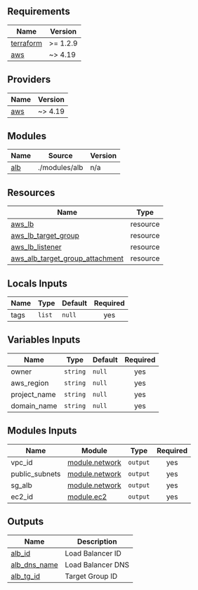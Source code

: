 ## Requirements

| Name | Version |
|------|---------|
| <a name="requirement_terraform"></a> [terraform](#requirement\_terraform) | >= 1.2.9 |
| <a name="requirement_aws"></a> [aws](#requirement\_aws) | ~> 4.19 |

## Providers

| Name | Version |
|------|---------|
| <a name="provider_aws"></a> [aws](#provider\_aws) | ~> 4.19 |

## Modules

| Name | Source | Version |
|------|--------|---------|
| <a name="module_alb"></a> [alb](#module\alb) | ./modules/alb | n/a |

## Resources

| Name | Type |
|------|------|
| [aws_lb](https://registry.terraform.io/providers/hashicorp/aws/latest/docs/resources/lb) | resource |
| [aws_lb_target_group](https://registry.terraform.io/providers/hashicorp/aws/latest/docs/resources/lb_target_group) | resource |
| [aws_lb_listener](https://registry.terraform.io/providers/hashicorp/aws/latest/docs/resources/lb_listener) | resource |
| [aws_alb_target_group_attachment](https://registry.terraform.io/providers/hashicorp/aws/latest/docs/resources/lb_target_group_attachment) | resource |

## Locals Inputs

| Name | Type | Default | Required |
|------|------|---------|:--------:|
| <a name="tags"></a> tags | `list` | `null` | yes |

## Variables Inputs

| Name | Type | Default | Required |
|------|------|---------|:--------:|
| <a name="owner"></a> owner | `string` | `null` | yes |
| <a name="aws_region"></a> aws_region | `string` | `null` | yes |
| <a name="project_name"></a> project_name | `string` | `null` | yes |
| <a name="domain_name"></a> domain_name | `string` | `null` | yes |

## Modules Inputs

| Name | Module | Type | Required |
|------|------|---------|:--------:|
| <a name="vpc_id"></a> vpc_id | [module.network](../network/output.tf) | `output` | yes |
| <a name="public_subnets"></a> public_subnets | [module.network](../network/output.tf) | `output` | yes |
| <a name="sg_alb"></a> sg_alb | [module.network](../network/output.tf) | `output` | yes |
| <a name="ec2_id"></a> ec2_id | [module.ec2](../ec2/output.tf) | `output` | yes |

## Outputs

| Name | Description |
|------|-------------|
| <a name="alb_id"></a> [alb_id](./output.tf) | Load Balancer ID |
| <a name="alb_dns_name"></a> [alb_dns_name](./output.tf) | Load Balancer DNS |
| <a name="alb_tg_id"></a> [alb_tg_id](./output.tf) | Target Group ID |
